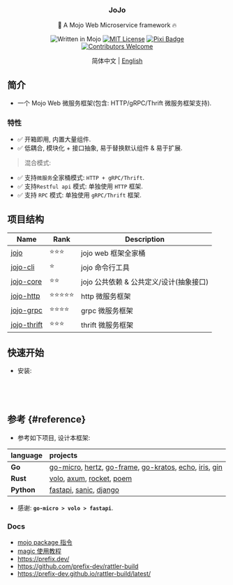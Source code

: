 <a name="readme-top"></a>

<!-- PROJECT LOGO -->
<br />
<div align="center">

<h3 align="center">JoJo</h3>

  <p align="center">
    🐝 A Mojo Web Microservice framework 🔥
    <br/>

![Written in Mojo][language-shield]
[![MIT License][license-shield]][license-url]
[![Pixi Badge](https://img.shields.io/endpoint?url=https://raw.githubusercontent.com/prefix-dev/pixi/main/assets/badge/v0.json)](https://pixi.sh)
<br/>
[![Contributors Welcome][contributors-shield]][contributors-url]

简体中文 | [English](README.md)

  </p>
</div>

## 简介

- 一个 Mojo Web 微服务框架(包含: HTTP/gRPC/Thrift 微服务框架支持).

### 特性

- ✅ 开箱即用, 内置大量组件.
- ✅ 低耦合, 模块化 + 接口抽象, 易于替换默认组件 & 易于扩展.

> 混合模式:

- ✅ 支持`微服务`全家桶模式: `HTTP + gRPC/Thrift`.
- ✅ 支持`Restful api` 模式: 单独使用 `HTTP` 框架.
- ✅ 支持 `RPC` 模式: 单独使用 `gRPC/Thrift` 框架.

## 项目结构

| Name                                  | Rank       | Description               |
|---------------------------------------|------------|---------------------------|
| [jojo](./packages/jojo)               | ⭐️⭐️⭐️     | jojo web 框架全家桶            |
| [jojo-cli](./packages/jojo-cli)       | ⭐️         | jojo 命令行工具                |
| [jojo-core](./packages/jojo-core)     | ⭐️⭐️       | jojo 公共依赖 & 公共定义/设计(抽象接口) |
| [jojo-http](./packages/jojo-http)     | ⭐️⭐️⭐️⭐️⭐️ | http 微服务框架                |                     | http               |
| [jojo-grpc](./packages/jojo-grpc)     | ⭐️⭐️⭐️⭐️   | grpc 微服务框架                |                     | `jgp`  | grpc               |
| [jojo-thrift](./packages/jojo-thrift) | ⭐️⭐️️⭐️    | thrift 微服务框架              |                     | `jgp`  | grpc               |

## 快速开始

- 安装:

```bash


 
```

## 参考 {#reference}

- 参考如下项目, 设计本框架:

| language   | projects                                                                                   |
|:-----------|:-------------------------------------------------------------------------------------------|
| **Go**     | [go-micro][3], [hertz][4], [go-frame][5], [go-kratos][6], [echo][12], [iris][13], [gin][7] | 
| **Rust**   | [volo][8], [axum][9], [rocket][11], [poem][10]                                             |
| **Python** | [fastapi][1], [sanic][14], [django][2]                                                     |

- 感谢: **`go-micro > volo > fastapi`**.

[1]: https://github.com/fastapi/fastapi

[2]: https://github.com/django/django

[3]: https://github.com/micro/go-micro

[4]: https://github.com/cloudwego/hertz

[5]: https://github.com/gogf/gf

[6]: https://github.com/go-kratos/kratos

[7]: https://github.com/gin-gonic/gin

[8]: https://github.com/cloudwego/volo

[9]: https://github.com/tokio-rs/axum


[10]: https://github.com/poem-web/poem

[11]: https://github.com/rwf2/Rocket

[12]: https://github.com/labstack/echo

[13]: https://github.com/kataras/iris

[14]: https://github.com/sanic-org/sanic

[language-shield]: https://img.shields.io/badge/language-mojo-orange

[license-shield]: https://img.shields.io/github/license/better-mojo/jojo?logo=github

[license-url]: https://github.com/better-mojo/jojo/blob/main/LICENSE

[contributors-shield]: https://img.shields.io/badge/contributors-welcome!-blue

[contributors-url]: https://github.com/better-mojo/jojo#contributing

[jojo-core]: https://prefix.dev/channels/jojo/packages/jojo-core

### Docs

- [mojo package 指令](https://docs.modular.com/mojo/cli/package)
- [magic 使用教程](https://docs.modular.com/max/tutorials/magic)
- https://prefix.dev/
- https://github.com/prefix-dev/rattler-build
- https://prefix-dev.github.io/rattler-build/latest/
